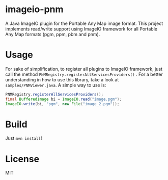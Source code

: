 imageio-pnm
===========

A Java ImageIO plugin for the Portable Any Map image format. This project implements read/write support using ImageIO framework for all Portable Any Map formats (pgm, ppm, pbm and pnm).

# Usage

For sake of simplification, to register all plugins to ImageIO framework, just call the method ```PNMRegistry.registerAllServicesProviders()``` . For a better understanding in how to use this library, take a look at ```samples/PNMViewer.java```. A simple way to use is:

```java
PNMRegistry.registerAllServicesProviders();
final BufferedImage bi = ImageIO.read("image.pgm");
ImageIO.write(bi, "pgm", new File("image_2.pgm"));
```

# Build
Just ```mvn install```!

# License

MIT

